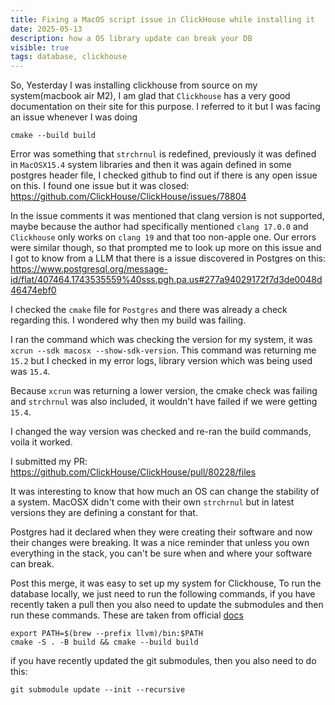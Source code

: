 ```yaml
---
title: Fixing a MacOS script issue in ClickHouse while installing it 
date: 2025-05-13
description: how a OS library update can break your DB 
visible: true
tags: database, clickhouse
---
```


So, Yesterday I was installing clickhouse from source on my system(macbook air M2), I am glad that `Clickhouse` has a very good
documentation on their site for this purpose.
I referred to it but I was facing an issue whenever I was doing
```
cmake --build build
```
Error was something that `strchrnul` is redefined, previously it was defined in `MacOSX15.4` system libraries and then it was again 
defined in some postgres header file, I checked github to find out if there is any open issue on this. I found one issue but it was closed:
https://github.com/ClickHouse/ClickHouse/issues/78804

In the issue comments it was mentioned that clang version is not supported, maybe because the author had specifically mentioned 
`clang 17.0.0` and `Clickhouse` only works on `clang 19` and that too non-apple one.
Our errors were similar though, so that prompted me to look up more on this issue and I got to know from a LLM that there is
a issue discovered in Postgres on this: 
https://www.postgresql.org/message-id/flat/407464.1743535559%40sss.pgh.pa.us#277a94029172f7d3de0048d46474ebf0

I checked the `cmake` file for `Postgres` and there was already a check regarding this. I wondered why then my build was failing.

I ran the command which was checking the version for my system, it was `xcrun --sdk macosx --show-sdk-version`. This command was returning me `15.2` but I checked in my error logs, library version which was being used was `15.4`. 

Because `xcrun` was returning a lower version, the cmake check was failing and `strchrnul` was also included, it wouldn't have failed
if we were getting `15.4`. 

I changed the way version was checked and re-ran the build commands, voila it worked.

I submitted my PR: https://github.com/ClickHouse/ClickHouse/pull/80228/files

It was interesting to know that how much an OS can change the stability of a system. MacOSX didn't come with their own `strchrnul` but in latest versions they are defining a constant for that.

Postgres had it declared when they were creating their software and now their changes were breaking. It was a nice reminder that unless you own everything in the stack, you can't be sure when and where your software can break.

Post this merge, it was easy to set up my system for Clickhouse, To run the database locally, we
just need to run the following commands, if you have recently taken a pull then you also need to 
update the submodules and then run these commands. These are taken from official [docs](https://clickhouse.com/docs/development/build-osx)

```shell
export PATH=$(brew --prefix llvm)/bin:$PATH
cmake -S . -B build && cmake --build build
```

if you have recently updated the git submodules, then you also need to do this:
```
git submodule update --init --recursive
```

